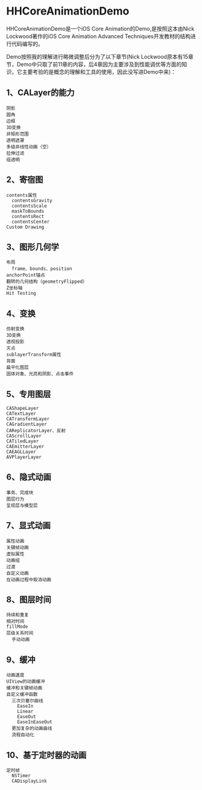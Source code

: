 # HHCoreAnimationDemo
HHCoreAnimationDemo是一个iOS Core Animation的Demo,是按照这本由Nick Lockwood著作的iOS Core Animation Advanced Techniques开发教材的结构进行代码编写的。

Demo按照我的理解进行略微调整后分为了以下章节(Nick Lockwood原本有15章节，Demo中只取了前11章的内容，后4章因为主要涉及到性能调优等方面的知识，它主要考验的是概念的理解和工具的使用，因此没写进Demo中来)：
## 1、CALayer的能力
    阴影
    圆角
    边框
    3D变换
    非矩形范围
    透明遮罩
    多级非线性动画（空）
    拉伸过滤
    组透明
## 2、寄宿图
    contents属性
      contentsGravity
      contentsScale
      maskToBounds
      contentsRect
      contentsCenter
    Custom Drawing
## 3、图形几何学
    布局
      frame、bounds、position
    anchorPoint锚点
    翻转的几何结构（geometryFlipped）
    Z坐标轴
    Hit Testing
## 4、变换
    仿射变换
    3D变换
    透视投影
    灭点
    sublayerTransform属性
    背面
    扁平化图层
    固体对象、光亮和阴影、点击事件
## 5、专用图层
    CAShapeLayer
    CATextLayer
    CATransformLayer
    CAGradientLayer
    CAReplicatorLayer、反射
    CAScrollLayer
    CATiledLayer
    CAEmitterLayer
    CAEAGLLayer
    AVPlayerLayer
## 6、隐式动画
    事务、完成块
    图层行为
    呈现层与模型层
## 7、显式动画
    属性动画
    关键帧动画
    虚拟属性
    动画组
    过渡
    自定义动画
    在动画过程中取消动画
## 8、图层时间
    持续和重复
    相对时间
    fillMode
    层级关系时间
      手动动画
## 9、缓冲
    动画速度
    UIView的动画缓冲
    缓冲和关键帧动画
    自定义缓冲函数
      三次贝塞尔曲线
        EaseIn
        Linear
        EaseOut
        EaseInEaseOut
      更加复杂的动画曲线
      流程自动化
## 10、基于定时器的动画
    定时帧
      NSTimer
      CADisplayLink
